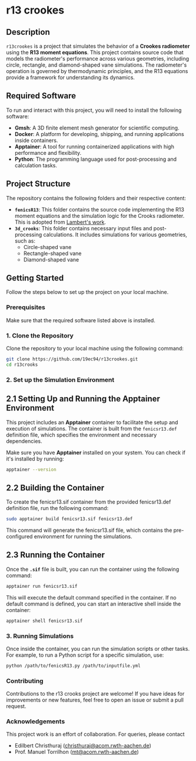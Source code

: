 # r13 crookes

## Description

`r13crookes` is a project that simulates the behavior of a **Crookes radiometer** using the **R13 moment equations**. This project contains source code that models the radiometer's performance across various geometries, including circle, rectangle, and diamond-shaped vane simulations. The radiometer's operation is governed by thermodynamic principles, and the R13 equations provide a framework for understanding its dynamics.

## Required Software

To run and interact with this project, you will need to install the following software:

- **Gmsh**: A 3D finite element mesh generator for scientific computing.
- **Docker**: A platform for developing, shipping, and running applications inside containers.
- **Apptainer**: A tool for running containerized applications with high performance and flexibility.
- **Python**: The programming language used for post-processing and calculation tasks.

## Project Structure

The repository contains the following folders and their respective content:

- **`fenicsR13`**: This folder contains the source code implementing the R13 moment equations and the simulation logic for the Crooks radiometer. This is adopted from [Lambert's work](https://github.com/lambooo/fenicsr13).
- **`3d_crooks`**: This folder contains necessary input files and post-processing calculations. It includes simulations for various geometries, such as:
  - Circle-shaped vane
  - Rectangle-shaped vane
  - Diamond-shaped vane

## Getting Started

Follow the steps below to set up the project on your local machine.

### Prerequisites

Make sure that the required software listed above is installed.

### 1. Clone the Repository

Clone the repository to your local machine using the following command:

```bash
git clone https://github.com/19ec94/r13crookes.git
cd r13crooks
```

### 2. Set up the Simulation Environment

## 2.1 Setting Up and Running the Apptainer Environment

This project includes an **Apptainer** container to facilitate the setup and execution of simulations. The container is built from the `fenicsr13.def` definition file, which specifies the environment and necessary dependencies.


Make sure you have **Apptainer** installed on your system. You can check if it's installed by running:

```bash
apptainer --version
```
## 2.2 Building the Container
To create the fenicsr13.sif container from the provided fenicsr13.def definition file, run the following command:

```bash
sudo apptainer build fenicsr13.sif fenicsr13.def
```
This command will generate the fenicsr13.sif file, which contains the pre-configured environment for running the simulations.

## 2.3 Running the Container
Once the **`.sif`** file is built, you can run the container using the following command:
```bash
apptainer run fenicsr13.sif
```
This will execute the default command specified in the container. If no default command is defined, you can start an interactive shell inside the container:
```bash
apptainer shell fenicsr13.sif
```

### 3. Running Simulations
Once inside the container, you can run the simulation scripts or other tasks. For example, to run a Python script for a specific simulation, use:

```bash
python /path/to/fenicsR13.py /path/to/inputfile.yml
```
### Contributing
Contributions to the r13 crooks project are welcome! If you have ideas for improvements or new features, feel free to open an issue or submit a pull request.

### Acknowledgements
This project work is an effort of collaboration. For queries, please contact
 - Edilbert Christhuraj (christhuraj@acom.rwth-aachen.de)
 - Prof. Manuel Torrilhon (mt@acom.rwth-aachen.de)
